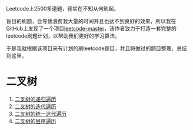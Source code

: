 Leetcode上2500多道题，我实在不知从何刷起。

盲目的刷题，会导致浪费我大量的时间并且也达不到良好的效果，所以我在GitHub上发现了一个项目[leetcode-master](https://github.com/youngyangyang04/leetcode-master)，该作者致力于打造一套完整的leetcode刷题计划，以帮助我们更好的学习算法。

于是我就根据该项目来有计划的刷leetcode题目，并且将做过的题目整理、总结到这里。



# 二叉树

1. [二叉树的递归遍历](https://github.com/nanshao13/leetcode/blob/main/problems/%E4%BA%8C%E5%8F%89%E6%A0%91%E7%9A%84%E9%80%92%E5%BD%92%E9%81%8D%E5%8E%86.md)
2. [二叉树的迭代遍历](https://github.com/nanshao13/leetcode/blob/main/problems/%E4%BA%8C%E5%8F%89%E6%A0%91%E7%9A%84%E8%BF%AD%E4%BB%A3%E9%81%8D%E5%8E%86.md)
3. [二叉树的统一迭代遍历](https://github.com/nanshao13/leetcode/blob/main/problems/%E4%BA%8C%E5%8F%89%E6%A0%91%E7%9A%84%E7%BB%9F%E4%B8%80%E8%BF%AD%E4%BB%A3%E6%96%B9%E5%BC%8F.md)
4. [二叉树的层序遍历](https://github.com/nanshao13/leetcode/blob/main/problems/%E4%BA%8C%E5%8F%89%E6%A0%91%E7%9A%84%E5%B1%82%E5%BA%8F%E9%81%8D%E5%8E%86.md)

